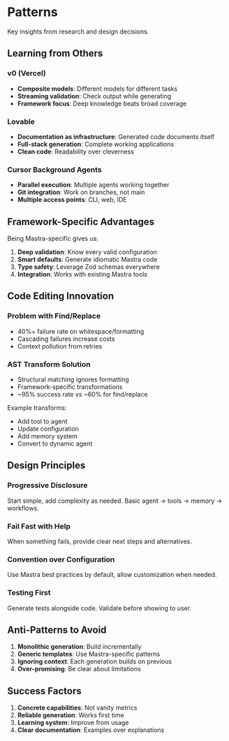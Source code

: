 # Patterns

Key insights from research and design decisions.

## Learning from Others

### v0 (Vercel)
- **Composite models**: Different models for different tasks
- **Streaming validation**: Check output while generating
- **Framework focus**: Deep knowledge beats broad coverage

### Lovable
- **Documentation as infrastructure**: Generated code documents itself
- **Full-stack generation**: Complete working applications
- **Clean code**: Readability over cleverness

### Cursor Background Agents
- **Parallel execution**: Multiple agents working together
- **Git integration**: Work on branches, not main
- **Multiple access points**: CLI, web, IDE

## Framework-Specific Advantages

Being Mastra-specific gives us:

1. **Deep validation**: Know every valid configuration
2. **Smart defaults**: Generate idiomatic Mastra code
3. **Type safety**: Leverage Zod schemas everywhere
4. **Integration**: Works with existing Mastra tools

## Code Editing Innovation

### Problem with Find/Replace
- 40%+ failure rate on whitespace/formatting
- Cascading failures increase costs
- Context pollution from retries

### AST Transform Solution
- Structural matching ignores formatting
- Framework-specific transformations
- ~95% success rate vs ~60% for find/replace

Example transforms:
- Add tool to agent
- Update configuration
- Add memory system
- Convert to dynamic agent

## Design Principles

### Progressive Disclosure
Start simple, add complexity as needed. Basic agent → tools → memory → workflows.

### Fail Fast with Help
When something fails, provide clear next steps and alternatives.

### Convention over Configuration
Use Mastra best practices by default, allow customization when needed.

### Testing First
Generate tests alongside code. Validate before showing to user.

## Anti-Patterns to Avoid

1. **Monolithic generation**: Build incrementally
2. **Generic templates**: Use Mastra-specific patterns
3. **Ignoring context**: Each generation builds on previous
4. **Over-promising**: Be clear about limitations

## Success Factors

1. **Concrete capabilities**: Not vanity metrics
2. **Reliable generation**: Works first time
3. **Learning system**: Improve from usage
4. **Clear documentation**: Examples over explanations
